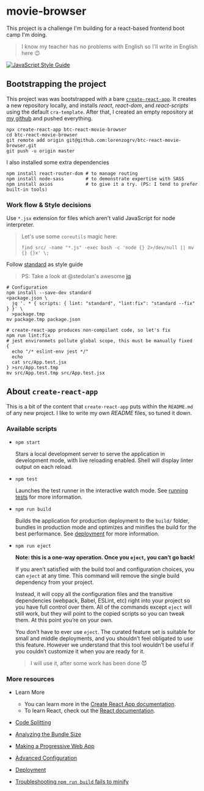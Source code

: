 # movie-browser

This project is a challenge I'm building for a react-based frontend boot camp I'm doing.

> I know my teacher has no problems with English so I'll write in English here :wink:



[![JavaScript Style Guide](https://img.shields.io/badge/code_style-standard-brightgreen.svg)](https://standardjs.com)



## Bootstrapping the project

This project was was bootstrapped with a bare [`create-react-app`](https://github.com/facebook/create-react-app). It creates a new repository locally, and installs _react_, _react-dom_, and _react-scripts_ using the default `cra-template`. After that, I created an empty repository at [my github](https://github.com/lorenzogrv) and pushed everything.

```shell
npx create-react-app btc-react-movie-browser
cd btc-react-movie-browser
git remote add origin git@github.com:lorenzogrv/btc-react-movie-browser.git
git push -u origin master
```

I also installed some extra dependencies

```shell
npm install react-router-dom # to manage routing
npm install node-sass        # to demonstrate expertise with SASS
npm install axios            # to give it a try. (PS: I tend to prefer built-in tools)
```

### Work flow & Style decisions

Use `*.jsx` extension for files which aren't valid JavaScript for node interpreter.

> Let's use some `coreutils` magic here:
>
> ```shell
> find src/ -name "*.js" -exec bash -c 'node {} 2>/dev/null || mv {} {}x' \;
> ```

Follow [standard](https://standardjs.com/) as style guide

> PS: Take a look at @stedolan's awesome [jq](https://stedolan.github.io/jq/)

```shell
# Configuration
npm install --save-dev standard
<package.json \
  jq '. * { scripts: { lint: "standard", "lint:fix": "standard --fix" } }' \
  >package.tmp
mv package.tmp package.json

# create-react-app produces non-compilant code, so let's fix
npm run lint:fix
# jest environmets pollute global scope, this must be manually fixed
{
  echo "/* eslint-env jest */"
  echo
  cat src/App.test.jsx
} >src/App.test.tmp
mv src/App.test.tmp src/App.test.jsx
```



## About `create-react-app`

This is a bit of the content that `create-react-app` puts within the `README.md` of any new project. I like to write my own _README_ files, so tuned it down.

### Available scripts

- `npm start`

  Stars a local development server to serve the application in development mode, with live reloading enabled. Shell will display linter output on each reload.

- `npm test`

  Launches the test runner in the interactive watch mode. See [running tests](https://facebook.github.io/create-react-app/docs/running-tests) for more information.

- `npm run build`

  Builds the application for production deployment to the `build/` folder, bundles in production mode and optimizes and minifies the build for the best performance. See [deployment](https://facebook.github.io/create-react-app/docs/deployment) for more information.

- `npm run eject`

  **Note: this is a one-way operation. Once you `eject`, you can’t go back!**

  If you aren’t satisfied with the build tool and configuration choices, you can `eject` at any time. This command will remove the single build dependency from your project.

  Instead, it will copy all the configuration files and the transitive dependencies (webpack, Babel, ESLint, etc) right into your project so you have full control over them. All of the commands except `eject` will still work, but they will point to the copied scripts so you can tweak them. At this point you’re on your own.

  You don’t have to ever use `eject`. The curated feature set is suitable for small and middle deployments, and you shouldn’t feel obligated to use this feature. However we understand that this tool wouldn’t be useful if you couldn’t customize it when you are ready for it.

  > I will use it, after some work has been done :smiling_imp:

### More resources

- Learn More
  - You can learn more in the [Create React App documentation](https://facebook.github.io/create-react-app/docs/getting-started).
  - To learn React, check out the [React documentation](https://reactjs.org/).

- [Code Splitting](https://facebook.github.io/create-react-app/docs/code-splitting)

- [Analyzing the Bundle Size](https://facebook.github.io/create-react-app/docs/analyzing-the-bundle-size)

- [Making a Progressive Web App](https://facebook.github.io/create-react-app/docs/making-a-progressive-web-app)

- [Advanced Configuration](https://facebook.github.io/create-react-app/docs/advanced-configuration)

- [Deployment](https://facebook.github.io/create-react-app/docs/deployment)

- [Troubleshooting `npm run build` fails to minify](https://facebook.github.io/create-react-app/docs/troubleshooting#npm-run-build-fails-to-minify)

